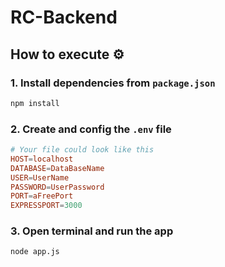 # RC-Backend

## How to execute ⚙️

### 1. Install dependencies from `package.json`
```bash
npm install
```

### 2. Create and config the `.env` file
```conf
# Your file could look like this
HOST=localhost
DATABASE=DataBaseName
USER=UserName
PASSWORD=UserPassword
PORT=aFreePort
EXPRESSPORT=3000
```

### 3. Open terminal and run the app
```bash
node app.js
```